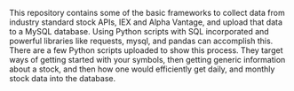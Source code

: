 This repository contains some of the basic frameworks to collect data from industry standard stock APIs, IEX and Alpha Vantage, and 
upload that data to a MySQL database. Using Python scripts with SQL incorporated and powerful libraries like requests, mysql, and pandas can accomplish this.
There are a few Python scripts uploaded to show this process. They target ways of getting started with your symbols, then getting generic information about a stock, and then how one would efficiently get daily, and monthly stock data into the database.
